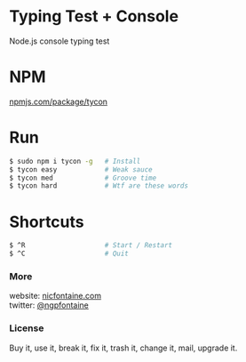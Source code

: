 # Typing Test + Console
Node.js console typing test

# NPM

[npmjs.com/package/tycon](https://www.npmjs.com/package/clpsm)    

# Run

```bash
$ sudo npm i tycon -g   # Install
$ tycon easy            # Weak sauce
$ tycon med             # Groove time
$ tycon hard            # Wtf are these words
```  

# Shortcuts

```bash
$ ^R                    # Start / Restart
$ ^C                    # Quit
```  

### More
website: [nicfontaine.com](https://nicfontaine.com)  
twitter: [@ngpfontaine](https://twitter.com/ngpfontaine)

### License
Buy it, use it, break it, fix it, trash it, change it, mail, upgrade it.
